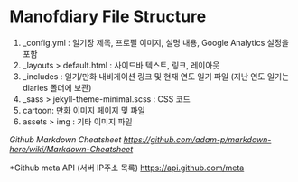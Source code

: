 # Manofdiary File Structure

1. &#95;config.yml : 일기장 제목, 프로필 이미지, 설명 내용, Google Analytics 설정을 포함
2. &#95;layouts > default.html : 사이드바 텍스트, 링크, 레이아웃
3. &#95;includes : 일기/만화 내비게이션 링크 및 현재 연도 일기 파일 (지난 연도 일기는 diaries 폴더에 보관)
4. &#95;sass > jekyll-theme-minimal.scss : CSS 코드
5. cartoon: 만화 이미지 페이지 및 파일
6. assets > img : 기타 이미지 파일

*Github Markdown Cheatsheet https://github.com/adam-p/markdown-here/wiki/Markdown-Cheatsheet*

*Github meta API (서버 IP주소 목록)
https://api.github.com/meta
